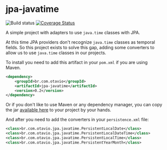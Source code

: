 jpa-javatime
============

![Build status](https://secure.travis-ci.org/garcia-jj/jpa-javatime.png) [![Coverage Status](https://img.shields.io/coveralls/garcia-jj/jpa-javatime.svg)](https://coveralls.io/r/garcia-jj/jpa-javatime)

A simple project with adapters to use `java.time` classes with JPA.

At this time JPA providers don't recognize `java.time` classes as temporal fields. So this project exists to solve this gap, adding some converters to allow us to use `java.time` classes in our projects.

To install you need to add this artifact in your `pom.xml` if you are using Maven.

```xml
<dependency>
    <groupId>br.com.otavio</groupId>
    <artifactId>jpa-javatime</artifactId>
    <version>0.2</version>
</dependency>
```

Or if you don't like to use Maven or any dependency manager, you can copy the jar [available here](http://mvnrepository.com/artifact/br.com.otavio/jpa-javatime/0.1) to your project by your hands.

And after you need to add the converters in your `persistence.xml` file:

```xml
<class>br.com.otavio.jpa.javatime.PersistentLocalDate</class>
<class>br.com.otavio.jpa.javatime.PersistentLocalDateTime</class>
<class>br.com.otavio.jpa.javatime.PersistentLocalTime</class>
<class>br.com.otavio.jpa.javatime.PersistentYearMonth</class>
```
